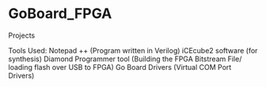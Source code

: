 # GoBoard_FPGA
Projects

Tools Used:
Notepad ++ (Program written in Verilog)
iCEcube2 software (for synthesis)
Diamond Programmer tool (Building the FPGA Bitstream File/ loading flash over USB to FPGA)
Go Board Drivers (Virtual COM Port Drivers)
